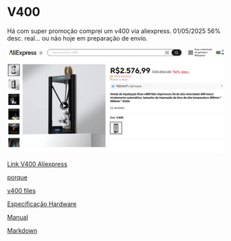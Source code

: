 # V400

Há com super promoção comprei um v400 via aliexpress. 01/05/2025
56% desc. real... ou não hoje em preparação de envio.

![compraatual](/imagens/compra.png)

[Link V400 Aliexpress](https://pt.aliexpress.com/item/1005008874607143.html?spm=a2g0o.order_list.order_list_main.5.4b9ecaa4ZW68mv&gatewayAdapt=glo2bra"Link")


[porque](GitHubFLSunV400.md)

[v400 files](linksV400.md)

[Especificação Hardware](HardwareFLSunV400.md)

[Manual](https://github.com/eeichhorn/Flsun-v400/blob/main/original-v400-USB-files/FlsunV400%20English%20Instruction%20Manual.pdf "Manual.Pdf")



[Markdown](https://docs.github.com/pt/get-started/writing-on-github/getting-started-with-writing-and-formatting-on-github/basic-writing-and-formatting-syntax "Markdownlink")
